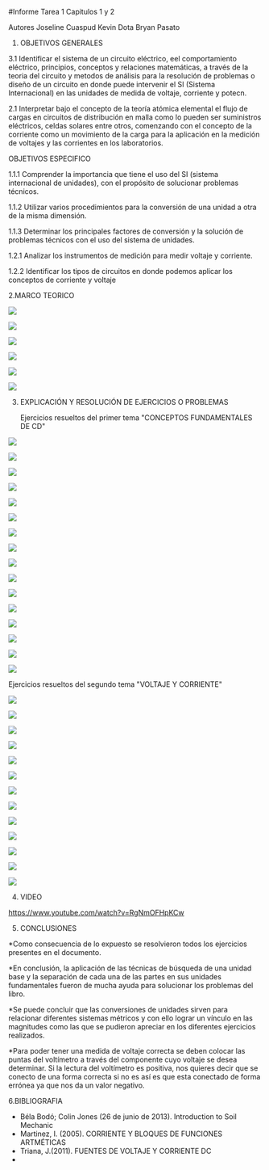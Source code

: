 #Informe Tarea 1 Capitulos 1 y 2

Autores Joseline Cuaspud Kevin Dota Bryan Pasato

1. OBJETIVOS GENERALES

3.1 Identificar el sistema de un circuito eléctrico, eel comportamiento eléctrico, principios, conceptos y relaciones matemáticas, a través de la teoria del circuito y metodos de análisis para la resolución de problemas o diseño de un circuito en donde puede intervenir el SI (Sistema Internacional) en las unidades de medida de voltaje, corriente y potecn.
    
 2.1 Interpretar bajo el concepto de la teoría atómica elemental el flujo de cargas en circuitos de distribución en malla como lo pueden ser suministros eléctricos, celdas solares entre otros,  comenzando con el concepto de la corriente como un movimiento de la carga para la aplicación en la medición de voltajes y las corrientes en los laboratorios.
    
OBJETIVOS ESPECIFICO

1.1.1 Comprender la importancia que tiene el uso del SI (sistema internacional de unidades), con el propósito de solucionar problemas técnicos.

1.1.2 Utilizar varios procedimientos para la conversión de una unidad a otra de la misma dimensión.

1.1.3 Determinar los principales factores de conversión y la solución de problemas técnicos con el uso del sistema de unidades.

1.2.1 Analizar los instrumentos de medición para medir voltaje y corriente.

1.2.2 Identificar los tipos de circuitos en donde podemos aplicar los conceptos de corriente y voltaje

2.MARCO TEORICO

![](https://user-images.githubusercontent.com/84397282/120244889-1a939e00-c231-11eb-8ff0-3c3e695e8412.png)

![](https://user-images.githubusercontent.com/84397282/120244925-3303b880-c231-11eb-8925-fc0fc9550a64.jpg)

![](https://user-images.githubusercontent.com/84397282/120246168-0d78ae00-c235-11eb-8f62-abedfb558158.jpg)

![](https://user-images.githubusercontent.com/84397282/120246188-1ec1ba80-c235-11eb-8f3b-e7007c6a66ef.jpg)

![](https://user-images.githubusercontent.com/84397282/120246217-3731d500-c235-11eb-85f3-03e921f860e1.jpg)

![](https://user-images.githubusercontent.com/84397282/120246873-2c783f80-c237-11eb-936f-4985fa752811.jpg)

3. EXPLICACIÓN Y RESOLUCIÓN DE EJERCICIOS O PROBLEMAS
    
    Ejercicios resueltos del primer tema "CONCEPTOS FUNDAMENTALES DE CD"

![](https://user-images.githubusercontent.com/84998005/120265802-5ac14380-c266-11eb-86ca-16c0589ecc74.png)







![](https://user-images.githubusercontent.com/84397282/120256228-4b84ca80-c253-11eb-8de6-37ec53f85fd0.jpg)

![](https://user-images.githubusercontent.com/84397282/120256232-4cb5f780-c253-11eb-8a7f-48a5ffc0b300.jpg)

![](https://user-images.githubusercontent.com/84397282/120256233-4cb5f780-c253-11eb-87c9-4aff0e0e894a.jpg)

![](https://user-images.githubusercontent.com/84397282/120256234-4d4e8e00-c253-11eb-85f8-bfae11419b8a.jpg)

![](https://user-images.githubusercontent.com/84397282/120256235-4d4e8e00-c253-11eb-9408-18fdd2a76704.jpg)

![](https://user-images.githubusercontent.com/84397282/120256236-4d4e8e00-c253-11eb-80cf-dde30f7c90bc.jpg)

![](https://user-images.githubusercontent.com/84397282/120256238-4d4e8e00-c253-11eb-957c-46865fa540c4.jpg)

![](https://user-images.githubusercontent.com/84397282/120256239-4de72480-c253-11eb-9a8b-09d965c683bc.jpg)




![](https://user-images.githubusercontent.com/84998013/120259286-4aef3280-c259-11eb-873a-4b8a001e21d0.jpeg)


![](https://user-images.githubusercontent.com/84998013/120261794-41b49480-c25e-11eb-8cc4-bf756cce7bdd.jpeg) 

![](https://user-images.githubusercontent.com/84998013/120262763-f602ea80-c25f-11eb-8905-0f433501a31d.jpeg)

![](https://user-images.githubusercontent.com/84998013/120261974-9fe17780-c25e-11eb-8a08-9b5428204d1f.jpeg)


![](https://user-images.githubusercontent.com/84998013/120262926-4da15600-c260-11eb-91a0-c52a516a4496.jpeg)

![](https://user-images.githubusercontent.com/84998013/120263048-90632e00-c260-11eb-89d0-044a0d7079ee.jpeg)

![](https://user-images.githubusercontent.com/84998013/120263145-bc7eaf00-c260-11eb-8ad9-43fdce09ed80.jpeg)


   Ejercicios resueltos del segundo tema "VOLTAJE Y CORRIENTE"
   
   









![](https://user-images.githubusercontent.com/84397282/120257911-c0a5cf00-c256-11eb-9247-be15ec782b65.jpg)

![](https://user-images.githubusercontent.com/84397282/120257913-c13e6580-c256-11eb-9a02-5801a43d429a.jpg)

![](https://user-images.githubusercontent.com/84397282/120257915-c13e6580-c256-11eb-8f9a-67c15130c291.jpg)

![](https://user-images.githubusercontent.com/84397282/120257916-c1d6fc00-c256-11eb-9f37-aa856c0114ff.jpg)

![](https://user-images.githubusercontent.com/84397282/120257917-c1d6fc00-c256-11eb-86c8-81f1e94904f8.jpg)

![](https://user-images.githubusercontent.com/84397282/120257919-c1d6fc00-c256-11eb-8785-cb56bed6e22c.jpg)




![](https://user-images.githubusercontent.com/84998013/120263792-06b46000-c262-11eb-8553-ce8a74b480f0.jpeg)

![](https://user-images.githubusercontent.com/84998013/120263927-54c96380-c262-11eb-8056-b6fe8c0bf805.jpeg)

![](https://user-images.githubusercontent.com/84998013/120264027-880bf280-c262-11eb-8ac7-674cbaafddbc.jpeg)

![](https://user-images.githubusercontent.com/84998013/120264111-b689cd80-c262-11eb-8c82-0231240f19a4.jpeg)

![](https://user-images.githubusercontent.com/84998013/120264186-df11c780-c262-11eb-8251-aab497f5e2c5.jpeg)

![](https://user-images.githubusercontent.com/84998013/120264260-ff418680-c262-11eb-9135-7b37544d3c57.jpeg)

![](https://user-images.githubusercontent.com/84998013/120264298-154f4700-c263-11eb-9103-535544268ca1.jpeg)


4. VIDEO

https://www.youtube.com/watch?v=RgNmOFHpKCw

5. CONCLUSIONES

*Como consecuencia de lo expuesto se resolvieron todos los ejercicios presentes en el documento.

*En conclusión, la aplicación de las técnicas de búsqueda de una unidad base y la separación de cada una de las partes en sus unidades fundamentales fueron de mucha ayuda para solucionar los problemas del libro.

*Se puede concluir que las conversiones de unidades sirven para relacionar diferentes sistemas métricos y con ello lograr un vínculo en las magnitudes como las que se pudieron apreciar en los diferentes ejercicios realizados.

*Para poder tener una medida de voltaje correcta se deben colocar las puntas del voltímetro a través del componente cuyo voltaje se desea determinar. Si la lectura del voltímetro es positiva, nos quieres decir que se conecto de una forma correcta si no es así es que esta conectado de forma errónea ya que nos da un valor negativo.

6.BIBLIOGRAFIA

- Béla Bodó; Colin Jones (26 de junio de 2013). Introduction to Soil Mechanic
- Martinez, I. (2005). CORRIENTE Y BLOQUES DE FUNCIONES ARTMÉTICAS
- Triana, J.(2011). FUENTES DE VOLTAJE Y CORRIENTE DC
- 

